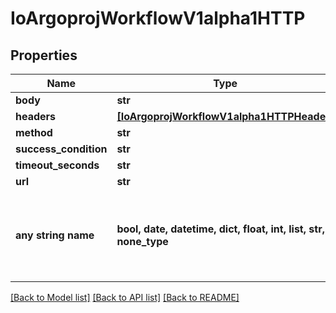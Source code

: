 # IoArgoprojWorkflowV1alpha1HTTP


## Properties
Name | Type | Description | Notes
------------ | ------------- | ------------- | -------------
**body** | **str** |  | [optional] 
**headers** | [**[IoArgoprojWorkflowV1alpha1HTTPHeader]**](IoArgoprojWorkflowV1alpha1HTTPHeader.md) |  | [optional] 
**method** | **str** |  | [optional] 
**success_condition** | **str** |  | [optional] 
**timeout_seconds** | **str** |  | [optional] 
**url** | **str** |  | [optional] 
**any string name** | **bool, date, datetime, dict, float, int, list, str, none_type** | any string name can be used but the value must be the correct type | [optional]

[[Back to Model list]](../README.md#documentation-for-models) [[Back to API list]](../README.md#documentation-for-api-endpoints) [[Back to README]](../README.md)


